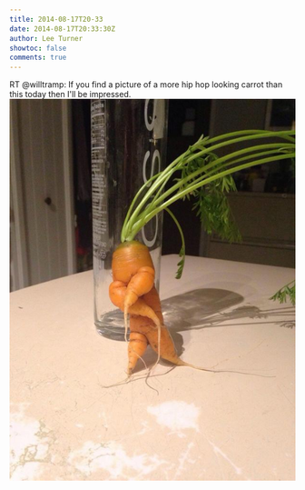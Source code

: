 ```yaml
---
title: 2014-08-17T20-33
date: 2014-08-17T20:33:30Z
author: Lee Turner
showtoc: false
comments: true
---
```


RT @willtramp: If you find a picture of a more hip hop looking carrot than this today then I'll be impressed. ![](/img/x//501104554189275136-BvL0TsvIYAAqkee.jpg)

